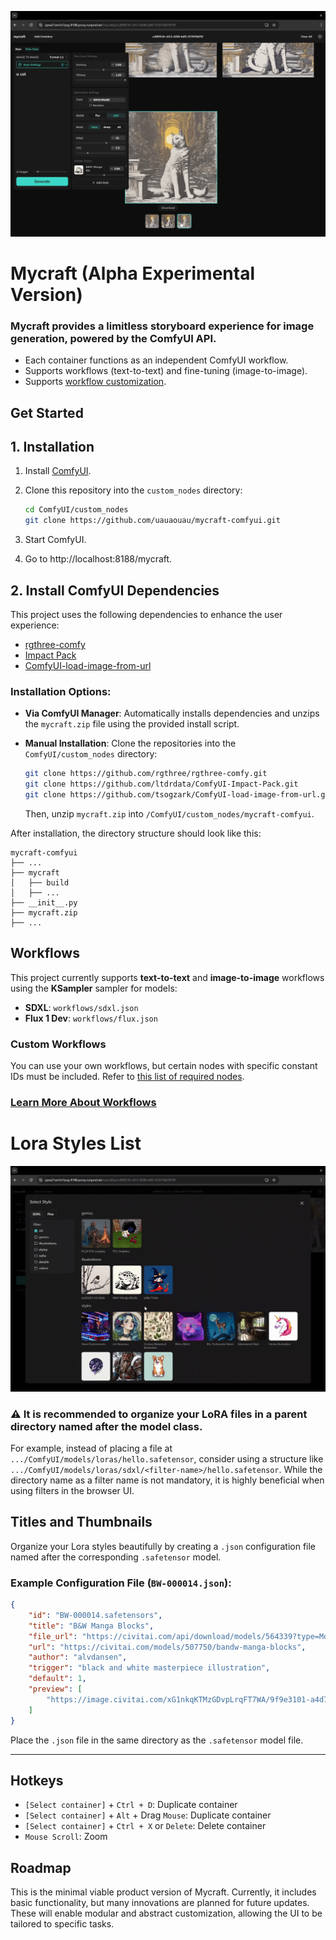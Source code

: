 ![mycraft_preview](./docs/preview_01.png)

# Mycraft (Alpha Experimental Version)

### Mycraft provides a limitless storyboard experience for image generation, powered by the ComfyUI API.

- Each container functions as an independent ComfyUI workflow.
- Supports workflows (text-to-text) and fine-tuning (image-to-image).
- Supports [workflow customization](./CUSTOM_WORKFLOWS.md).



## Get Started

## 1. Installation

1. Install [ComfyUI](https://github.com/comfyanonymous/ComfyUI).

2. Clone this repository into the `custom_nodes` directory:
    ```bash
    cd ComfyUI/custom_nodes
    git clone https://github.com/uauaouau/mycraft-comfyui.git
    ```

3. Start ComfyUI.

4. Go to http://localhost:8188/mycraft.

## 2. Install ComfyUI Dependencies

This project uses the following dependencies to enhance the user experience:

- [rgthree-comfy](https://github.com/rgthree/rgthree-comfy.git)
- [Impact Pack](https://github.com/ltdrdata/ComfyUI-Impact-Pack)
- [ComfyUI-load-image-from-url](https://github.com/tsogzark/ComfyUI-load-image-from-url)

### Installation Options:

- **Via ComfyUI Manager**: Automatically installs dependencies and unzips the `mycraft.zip` file using the provided install script.
- **Manual Installation**: Clone the repositories into the `ComfyUI/custom_nodes` directory:
    ```bash
    git clone https://github.com/rgthree/rgthree-comfy.git
    git clone https://github.com/ltdrdata/ComfyUI-Impact-Pack.git
    git clone https://github.com/tsogzark/ComfyUI-load-image-from-url.git
    ```

    Then, unzip `mycraft.zip` into `/ComfyUI/custom_nodes/mycraft-comfyui`.

After installation, the directory structure should look like this:

```
mycraft-comfyui
├── ...
├── mycraft
│   ├── build
│   ├── ...
├── __init__.py
├── mycraft.zip
├── ...
```

## Workflows

This project currently supports **text-to-text** and **image-to-image** workflows using the **KSampler** sampler for models:

- **SDXL**: `workflows/sdxl.json`
- **Flux 1 Dev**: `workflows/flux.json`

### Custom Workflows

You can use your own workflows, but certain nodes with specific constant IDs must be included. Refer to [this list of required nodes](./CUSTOM_WORKFLOWS.md).

### [Learn More About Workflows](./CUSTOM_WORKFLOWS.md)



# Lora Styles List

![mycraft_preview](./docs/preview_02.png)

### ⚠️ It is recommended to organize your LoRA files in a parent directory named after the model class. 

For example, instead of placing a file at `.../ComfyUI/models/loras/hello.safetensor`, consider using a structure like `.../ComfyUI/models/loras/sdxl/<filter-name>/hello.safetensor`. While the directory name as a filter name is not mandatory, it is highly beneficial when using filters in the browser UI.

## Titles and Thumbnails

Organize your Lora styles beautifully by creating a `.json` configuration file named after the corresponding `.safetensor` model.

### Example Configuration File (`BW-000014.json`):

```json
{
    "id": "BW-000014.safetensors",
    "title": "B&W Manga Blocks",
    "file_url": "https://civitai.com/api/download/models/564339?type=Model&format=SafeTensor",
    "url": "https://civitai.com/models/507750/bandw-manga-blocks",
    "author": "alvdansen",
    "trigger": "black and white masterpiece illustration",
    "default": 1,
    "preview": [
        "https://image.civitai.com/xG1nkqKTMzGDvpLrqFT7WA/9f9e3101-a4d7-472f-b18e-cd71ecc99fce/anim=false,width=450/BW_e000014_01_20240610214155.jpeg"
    ]
}
```

Place the `.json` file in the same directory as the `.safetensor` model file.

---

## Hotkeys

- `[Select container]` + `Ctrl + D`: Duplicate container
- `[Select container]` + `Alt` + Drag `Mouse`: Duplicate container
- `[Select container]` + `Ctrl + X` or `Delete`: Delete container
- `Mouse Scroll`: Zoom

## Roadmap

This is the minimal viable product version of Mycraft. Currently, it includes basic functionality, but many innovations are planned for future updates. These will enable modular and abstract customization, allowing the UI to be tailored to specific tasks.
